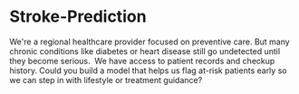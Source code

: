 # Stroke-Prediction

We're a regional healthcare provider focused on preventive care. But many chronic conditions like diabetes or heart disease still go undetected until they become serious. 
  We have access to patient records and checkup history. Could you build a model that helps us flag at-risk patients early  so we can step in with lifestyle or treatment guidance?
